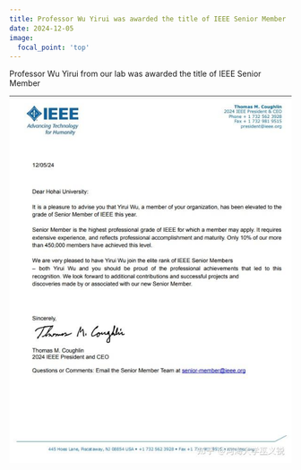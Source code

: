 ```yaml
---
title: Professor Wu Yirui was awarded the title of IEEE Senior Member
date: 2024-12-05
image:
  focal_point: 'top'
---
```

Professor Wu Yirui from our lab was awarded the title of IEEE Senior Member
<!--more-->
![IEEE Senior Member](24-12-5.jpg)
